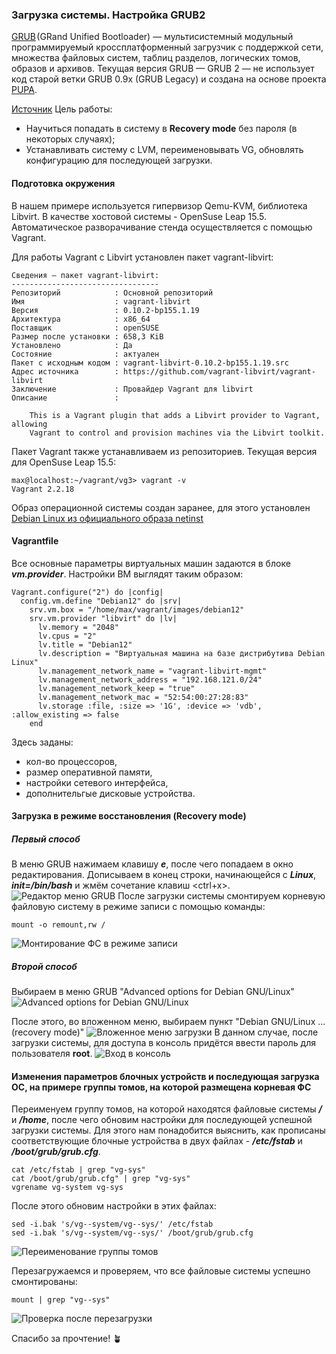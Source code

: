 ### Загрузка системы. Настройка GRUB2
[GRUB](https://www.gnu.org/software/grub/) (GRand Unified Bootloader) — мультисистемный модульный программируемый кроссплатформенный загрузчик с поддержкой сети, множества файловых систем, таблиц разделов, логических томов, образов и архивов.
Текущая версия GRUB — GRUB 2 — не использует код старой ветки GRUB 0.9x (GRUB Legacy) и создана на основе проекта [PUPA](https://www.nongnu.org/pupa/). 

[Источник](https://wiki.archlinux.org/title/GRUB_(%D0%A0%D1%83%D1%81%D1%81%D0%BA%D0%B8%D0%B9))
Цель работы:
  - Научиться попадать в систему в **Recovery mode** без пароля (в некоторых случаях);
  - Устанавливать систему с LVM, переименовывать VG, обновлять конфигурацию для последующей загрузки.

#### Подготовка окружения
В нашем примере используется гипервизор Qemu-KVM, библиотека Libvirt. В качестве хостовой системы - OpenSuse Leap 15.5. Автоматическое разворачивание стенда осуществляется с помощью Vagrant.

Для работы Vagrant с Libvirt установлен пакет vagrant-libvirt:
```
Сведения — пакет vagrant-libvirt:
---------------------------------
Репозиторий            : Основной репозиторий
Имя                    : vagrant-libvirt
Версия                 : 0.10.2-bp155.1.19
Архитектура            : x86_64
Поставщик              : openSUSE
Размер после установки : 658,3 KiB
Установлено            : Да
Состояние              : актуален
Пакет с исходным кодом : vagrant-libvirt-0.10.2-bp155.1.19.src
Адрес источника        : https://github.com/vagrant-libvirt/vagrant-libvirt
Заключение             : Провайдер Vagrant для libvirt
Описание               : 

    This is a Vagrant plugin that adds a Libvirt provider to Vagrant, allowing
    Vagrant to control and provision machines via the Libvirt toolkit.
```
Пакет Vagrant также устанавливаем из репозиториев. Текущая версия для OpenSuse Leap 15.5:
```
max@localhost:~/vagrant/vg3> vagrant -v
Vagrant 2.2.18
```
Образ операционной системы создан заранее, для этого установлен [Debian Linux из официального образа netinst](https://www.debian.org/distrib/netinst)

#### Vagrantfile
Все основные параметры виртуальных машин задаются в блоке ***vm.provider***. Настройки ВМ выглядят таким образом:
```
Vagrant.configure("2") do |config|
  config.vm.define "Debian12" do |srv|
    srv.vm.box = "/home/max/vagrant/images/debian12"
    srv.vm.provider "libvirt" do |lv|
      lv.memory = "2048"
      lv.cpus = "2"
      lv.title = "Debian12"
      lv.description = "Виртуальная машина на базе дистрибутива Debian Linux"
      lv.management_network_name = "vagrant-libvirt-mgmt"
      lv.management_network_address = "192.168.121.0/24"
      lv.management_network_keep = "true"
      lv.management_network_mac = "52:54:00:27:28:83"
      lv.storage :file, :size => '1G', :device => 'vdb', :allow_existing => false
    end
```
Здесь заданы:
  - кол-во процессоров,
  - размер оперативной памяти,
  - настройки сетевого интерфейса,
  - дополнительгые дисковые устройства.

#### Загрузка в режиме восстановления (Recovery mode)
##### Первый способ
В меню GRUB нажимаем клавишу ***e***, после чего попадаем в окно редактирования. Дописываем в конец строки, начинающейся с ***Linux***, ***init=/bin/bash*** и жмём сочетание клавиш <ctrl+x>.
![Редактор меню GRUB](Screenshot_20240724_1.png)
После загрузки системы смонтируем корневую файловую систему в режиме записи с помощью команды:
```
mount -o remount,rw /
```
![Монтирование ФС в режиме записи](Screenshot_20240724_2.png)

##### Второй способ
Выбираем в меню GRUB "Advanced options for Debian GNU/Linux"
![Advanced options for Debian GNU/Linux](Screenshot_20240724_3.png)

После этого, во вложенном меню, выбираем пункт "Debian GNU/Linux ... (recovery mode)"
![Вложенное меню загрузки](Screenshot_20240724_4.png)
В данном случае, после загрузки системы, для доступа в консоль придётся ввести пароль для пользователя **root**.
![Вход в консоль](Screenshot_20240724_5.png)

#### Изменения параметров блочных устройств и последующая загрузка ОС, на примере группы томов, на которой размещена корневая ФС
Переименуем группу томов, на которой находятся файловые системы ***/*** и ***/home***, после чего обновим настройки для последующей успешной загрузки системы. 
Для этого нам понадобится выяснить, как прописаны соответствующие блочные устройства в двух файлах - ***/etc/fstab*** и ***/boot/grub/grub.cfg***.
```
cat /etc/fstab | grep "vg-sys"
cat /boot/grub/grub.cfg" | grep "vg-sys"
vgrename vg-system vg-sys
```
После этого обновим настройки в этих файлах:
```
sed -i.bak 's/vg--system/vg--sys/' /etc/fstab
sed -i.bak 's/vg--system/vg--sys/' /boot/grub/grub.cfg
```
![Переименование группы томов](Screenshot_20240724_6.png)

Перезагружаемся и проверяем, что все файловые системы успешно смонтированы:
```
mount | grep "vg--sys"
```
![Проверка после перезагрузки](Screenshot_20240724_7.png)

Спасибо за прочтение! :potted_plant:

